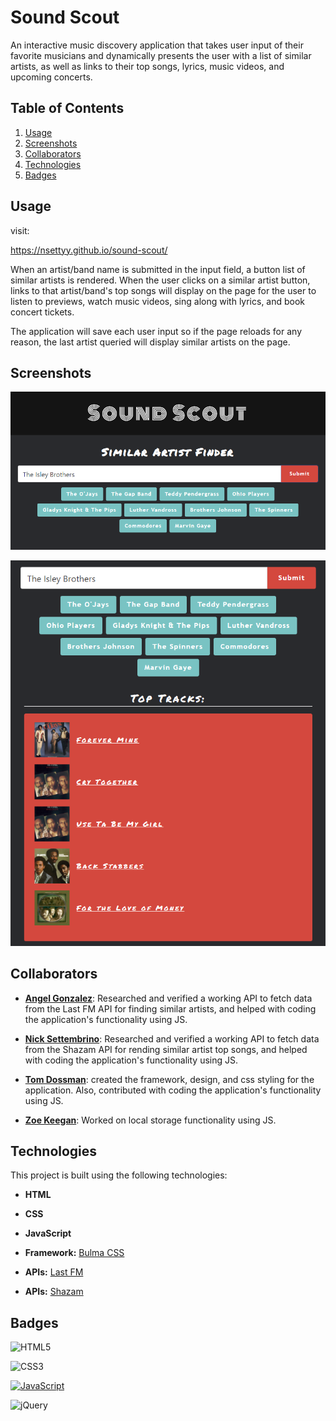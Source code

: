 # Sound Scout

An interactive music discovery application that takes user input of their favorite musicians and dynamically presents the user with a list of similar artists, as well as links to their top songs, lyrics, music videos, and upcoming concerts.   

## Table of Contents

1. [Usage](#usage)
2. [Screenshots](#screenshots)
3. [Collaborators](#collaborators)
4. [Technologies](#technologies)
5. [Badges](#badges)

## Usage

visit: 

https://nsettyy.github.io/sound-scout/

When an artist/band name is submitted in the input field, a button list of similar artists is rendered. When the user clicks on a similar artist button, links to that artist/band's top songs will display on the page for the user to listen to previews, watch music videos, sing along with lyrics, and book concert tickets.

The application will save each user input so if the page reloads for any reason, the last artist queried will display similar artists on the page. 


## Screenshots

![Sound-scout-SS1](./assets/images/sound-scout-ss1.png)

![Sound-scout-SS2](./assets/images/sound-scout-ss2.png)

## Collaborators

- **[Angel Gonzalez](https://github.com/Utero93)**: Researched and verified a working API to fetch data from the Last FM API for finding similar artists, and helped with coding the application's functionality using JS.

- **[Nick Settembrino](https://github.com/nsettyy)**: Researched and verified a working API to fetch data from the Shazam API for rending similar artist top songs, and helped with coding the application's functionality using JS.

- **[Tom Dossman](https://github.com/Dossman-thomas)**: created the framework, design, and css styling for the application.  Also, contributed with coding the application's functionality using JS.

- **[Zoe Keegan](https://github.com/zoekeegan)**: Worked on local storage functionality using JS.

## Technologies

This project is built using the following technologies:

- **HTML**

- **CSS**

- **JavaScript**

- **Framework:** [Bulma CSS](https://bulma.io/)

- **APIs:** [Last FM](https://www.last.fm/api)

- **APIs:** [Shazam](https://www.shazam.com/shazamkit)

## Badges

![HTML5](https://img.shields.io/badge/html5-%23E34F26.svg?style=for-the-badge&logo=html5&logoColor=white)

![CSS3](https://img.shields.io/badge/css3-%231572B6.svg?style=for-the-badge&logo=css3&logoColor=white)

[![JavaScript](https://img.shields.io/badge/JavaScript-ES6-yellow?style=for-the-badge&logo=javascript)](https://developer.mozilla.org/en-US/docs/Web/JavaScript)

![jQuery](https://img.shields.io/badge/jQuery-3.6.0-blue.svg)